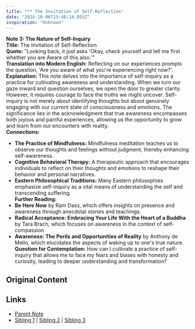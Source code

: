 ```yaml
---
title: "** The Invitation of Self-Reflection"
date: "2024-10-06T13:46:14.955Z"
inspiration: "Unknown"
---
```


  
**Note 3: The Nature of Self-Inquiry**  
**Title:** The Invitation of Self-Reflection  
**Quote:** "Looking back, it just asks 'Okay, check yourself and tell me first whether you are Aware of this also.'"  
**Translation into Modern English:** Reflecting on our experiences prompts the question, 'Are you aware of what you're experiencing right now?'.  
**Explanation:** This note delves into the importance of self-inquiry as a practice for cultivating awareness and understanding. When we turn our gaze inward and question ourselves, we open the door to greater clarity. However, it requires courage to face the truths we might uncover. Self-inquiry is not merely about identifying thoughts but about genuinely engaging with our current state of consciousness and emotions. The significance lies in the acknowledgment that true awareness encompasses both joyous and painful experiences, allowing us the opportunity to grow and learn from our encounters with reality.  
**Connections:**  
- **The Practice of Mindfulness:** Mindfulness meditation teaches us to observe our thoughts and feelings without judgment, thereby enhancing self-awareness.  
- **Cognitive Behavioral Therapy:** A therapeutic approach that encourages individuals to reflect on their thoughts and emotions to reshape their behavior and personal narratives.  
- **Eastern Philosophical Traditions:** Many Eastern philosophies emphasize self-inquiry as a vital means of understanding the self and transcending suffering.  
**Further Reading:**  
- **Be Here Now** by Ram Dass, which offers insights on presence and awareness through anecdotal stories and teachings.  
- **Radical Acceptance: Embracing Your Life With the Heart of a Buddha** by Tara Brach, which focuses on awareness in the context of self-compassion.  
- **Awareness: The Perils and Opportunities of Reality** by Anthony de Mello, which elucidates the aspects of waking up to one's true nature.  
**Question for Contemplation:** How can I cultivate a practice of self-inquiry that allows me to face my fears and biases with honesty and curiosity, leading to deeper understanding and transformation?  


## Original Content



## Links

- [Parent Note](/parent-note.md)
- [Sibling 1](/zettel1.md) | [Sibling 2](/zettel2.md) | [Sibling 3](/zettel3.md)
